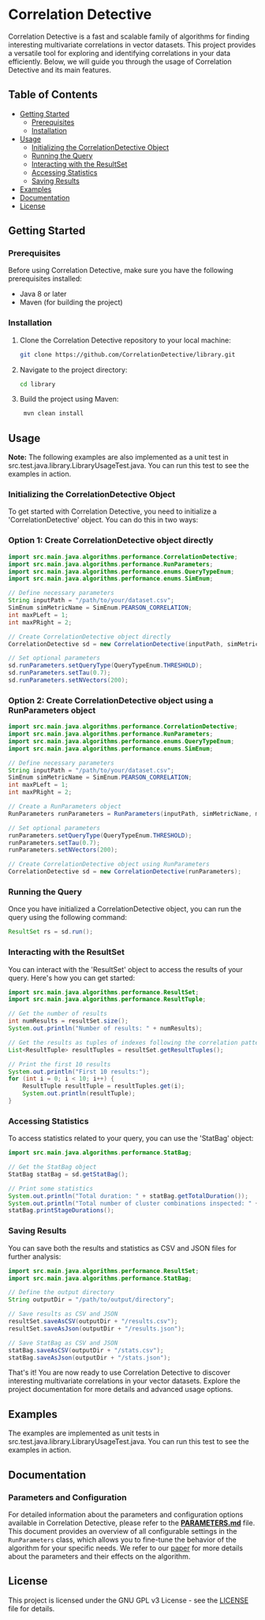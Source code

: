 # Correlation Detective

Correlation Detective is a fast and scalable family of algorithms for finding interesting multivariate correlations in vector datasets. This project provides a versatile tool for exploring and identifying correlations in your data efficiently. Below, we will guide you through the usage of Correlation Detective and its main features.

## Table of Contents

- [Getting Started](#getting-started)
    - [Prerequisites](#prerequisites)
    - [Installation](#installation)
- [Usage](#usage)
    - [Initializing the CorrelationDetective Object](#initializing-the-correlationdetective-object)
    - [Running the Query](#running-the-query)
    - [Interacting with the ResultSet](#interacting-with-the-resultset)
    - [Accessing Statistics](#accessing-statistics)
    - [Saving Results](#saving-results)
- [Examples](#examples)
- [Documentation](#documentation)
- [License](#license)

## Getting Started

### Prerequisites

Before using Correlation Detective, make sure you have the following prerequisites installed:

- Java 8 or later
- Maven (for building the project)

### Installation

1. Clone the Correlation Detective repository to your local machine:

   ```bash
   git clone https://github.com/CorrelationDetective/library.git
    ```
2. Navigate to the project directory:

   ```bash
   cd library
   ```
3. Build the project using Maven:

   ```bash
    mvn clean install
    ```
## Usage
**Note:** The following examples are also implemented as a unit test in src.test.java.library.LibraryUsageTest.java.
You can run this test to see the examples in action.

### Initializing the CorrelationDetective Object
To get started with Correlation Detective, you need to initialize a 'CorrelationDetective' object. You can do this in two ways:

### Option 1: Create CorrelationDetective object directly
```java
import src.main.java.algorithms.performance.CorrelationDetective;
import src.main.java.algorithms.performance.RunParameters;
import src.main.java.algorithms.performance.enums.QueryTypeEnum;
import src.main.java.algorithms.performance.enums.SimEnum;

// Define necessary parameters
String inputPath = "/path/to/your/dataset.csv";
SimEnum simMetricName = SimEnum.PEARSON_CORRELATION;
int maxPLeft = 1;
int maxPRight = 2;

// Create CorrelationDetective object directly
CorrelationDetective sd = new CorrelationDetective(inputPath, simMetricName, maxPLeft, maxPRight);

// Set optional parameters
sd.runParameters.setQueryType(QueryTypeEnum.THRESHOLD);
sd.runParameters.setTau(0.7);
sd.runParameters.setNVectors(200);
```

### Option 2: Create CorrelationDetective object using a RunParameters object
```java
import src.main.java.algorithms.performance.CorrelationDetective;
import src.main.java.algorithms.performance.RunParameters;
import src.main.java.algorithms.performance.enums.QueryTypeEnum;
import src.main.java.algorithms.performance.enums.SimEnum;

// Define necessary parameters
String inputPath = "/path/to/your/dataset.csv";
SimEnum simMetricName = SimEnum.PEARSON_CORRELATION;
int maxPLeft = 1;
int maxPRight = 2;

// Create a RunParameters object
RunParameters runParameters = RunParameters(inputPath, simMetricName, maxPLeft, maxPRight);

// Set optional parameters
runParameters.setQueryType(QueryTypeEnum.THRESHOLD);
runParameters.setTau(0.7);
runParameters.setNVectors(200);

// Create CorrelationDetective object using RunParameters
CorrelationDetective sd = new CorrelationDetective(runParameters);
```

### Running the Query
Once you have initialized a CorrelationDetective object, you can run the query using the following command:
```java
ResultSet rs = sd.run();
```

### Interacting with the ResultSet
You can interact with the 'ResultSet' object to access the results of your query. Here's how you can get started:
```java
import src.main.java.algorithms.performance.ResultSet;
import src.main.java.algorithms.performance.ResultTuple;

// Get the number of results
int numResults = resultSet.size();
System.out.println("Number of results: " + numResults);

// Get the results as tuples of indexes following the correlation pattern (x, (y, z))
List<ResultTuple> resultTuples = resultSet.getResultTuples();

// Print the first 10 results
System.out.println("First 10 results:");
for (int i = 0; i < 10; i++) {
    ResultTuple resultTuple = resultTuples.get(i);
    System.out.println(resultTuple);
}
```

### Accessing Statistics
To access statistics related to your query, you can use the 'StatBag' object:
```java
import src.main.java.algorithms.performance.StatBag;

// Get the StatBag object
StatBag statBag = sd.getStatBag();

// Print some statistics
System.out.println("Total duration: " + statBag.getTotalDuration());
System.out.println("Total number of cluster combinations inspected: " + statBag.getNCCs());
statBag.printStageDurations();
```

### Saving Results
You can save both the results and statistics as CSV and JSON files for further analysis:
```java
import src.main.java.algorithms.performance.ResultSet;
import src.main.java.algorithms.performance.StatBag;

// Define the output directory
String outputDir = "/path/to/output/directory";

// Save results as CSV and JSON
resultSet.saveAsCSV(outputDir + "/results.csv");
resultSet.saveAsJson(outputDir + "/results.json");

// Save StatBag as CSV and JSON
statBag.saveAsCSV(outputDir + "/stats.csv");
statBag.saveAsJson(outputDir + "/stats.json");
```

That's it! You are now ready to use Correlation Detective to discover interesting multivariate correlations in your vector datasets.
Explore the project documentation for more details and advanced usage options.

## Examples
The examples are implemented as unit tests in src.test.java.library.LibraryUsageTest.java. You can run this test to see the examples in action.

## Documentation
### Parameters and Configuration

For detailed information about the parameters and configuration options available in Correlation Detective, 
please refer to the [**PARAMETERS.md**](PARAMETERS.md) file. 
This document provides an overview of all configurable settings in the `RunParameters` class, 
which allows you to fine-tune the behavior of the algorithm for your specific needs.
We refer to our [paper](https://vldb.org/pvldb/vol15/p1266-papapetrou.pdf) for more details about the parameters and their effects on the algorithm.

## License
This project is licensed under the GNU GPL v3 License - see the [LICENSE](LICENSE) file for details.